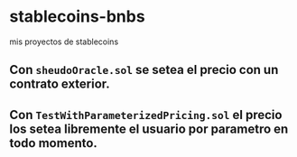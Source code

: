 # stablecoins-bnbs
mis proyectos de stablecoins

## Con ```sheudoOracle.sol``` se setea el precio con un contrato exterior.

## Con ```TestWithParameterizedPricing.sol``` el precio los setea libremente el usuario por parametro en todo momento.
